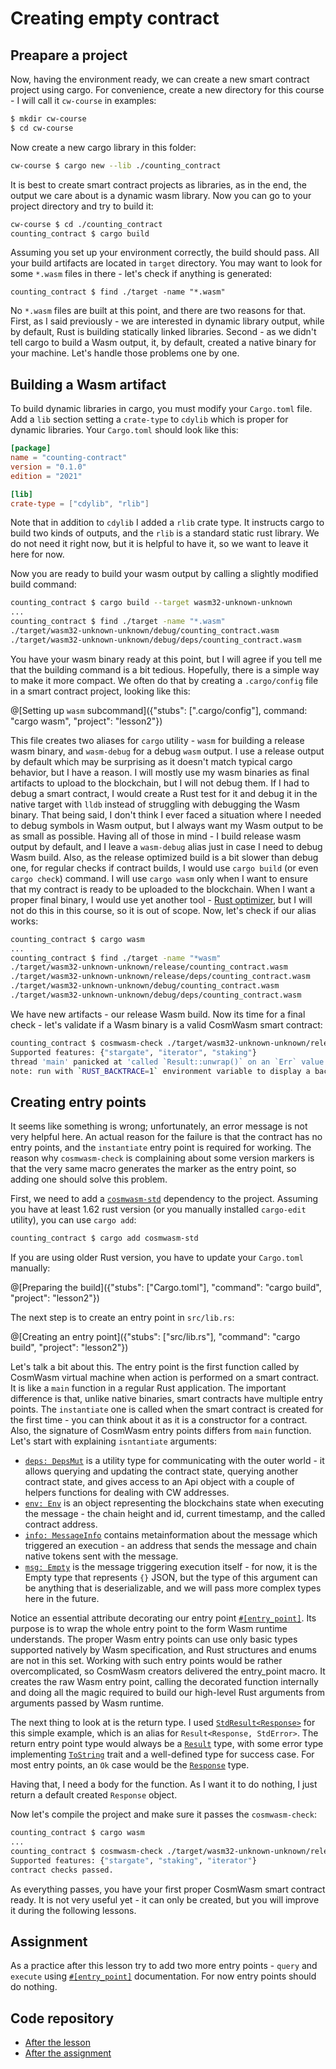 # Creating empty contract

## Preapare a project

Now, having the environment ready, we can create a new smart contract project
using cargo. For convenience, create a new directory for this course - I will
call it `cw-course` in examples:

```bash
$ mkdir cw-course
$ cd cw-course
```

Now create a new cargo library in this folder:

```bash
cw-course $ cargo new --lib ./counting_contract
```

It is best to create smart contract projects as libraries, as in the end, the
output we care about is a dynamic wasm library. Now you can go to your project
directory and try to build it:

```bash
cw-course $ cd ./counting_contract
counting_contract $ cargo build
```

Assuming you set up your environment correctly, the build should pass. All your
build artifacts are located in `target` directory. You may want to look for
some `*.wasm` files in there - let's check if anything is generated:

```
counting_contract $ find ./target -name "*.wasm"
```

No `*.wasm` files are built at this point, and there are two reasons for that.
First, as I said previously - we are interested in dynamic library output,
while by default, Rust is building statically linked libraries. Second - as we
didn't tell cargo to build a Wasm output, it, by default, created a native
binary for your machine. Let's handle those problems one by one.

## Building a Wasm artifact

To build dynamic libraries in cargo, you must modify your `Cargo.toml` file.
Add a `lib` section setting a `crate-type` to `cdylib` which is proper for
dynamic libraries. Your `Cargo.toml` should look like this:

```toml
[package]
name = "counting-contract"
version = "0.1.0"
edition = "2021"

[lib]
crate-type = ["cdylib", "rlib"]
```

Note that in addition to `cdylib` I added a `rlib` crate type. It instructs
cargo to build two kinds of outputs, and the `rlib` is a standard static rust
library. We do not need it right now, but it is helpful to have it, so we want
to leave it here for now.

Now you are ready to build your wasm output by calling a slightly modified
build command:

```bash
counting_contract $ cargo build --target wasm32-unknown-unknown
...
counting_contract $ find ./target -name "*.wasm"
./target/wasm32-unknown-unknown/debug/counting_contract.wasm
./target/wasm32-unknown-unknown/debug/deps/counting_contract.wasm
```

You have your wasm binary ready at this point, but I will agree if you tell me
that the building command is a bit tedious. Hopefully, there is a simple way to
make it more compact. We often do that by creating a `.cargo/config` file in a
smart contract project, looking like this:

@[Setting up `wasm` subcommand]({"stubs": [".cargo/config"], command: "cargo wasm", "project": "lesson2"})

This file creates two aliases for `cargo` utility - `wasm` for building a
release wasm binary, and `wasm-debug` for a debug `wasm` output. I use a
release output by default which may be surprising as it doesn't match typical
cargo behavior, but I have a reason. I will mostly use my wasm binaries as
final artifacts to upload to the blockchain, but I will not debug them. If I
had to debug a smart contract, I would create a Rust test for it and debug it
in the native target with `lldb` instead of struggling with debugging the Wasm
binary. That being said, I don't think I ever faced a situation where I needed
to debug symbols in Wasm output, but I always want my Wasm output to be as
small as possible. Having all of those in mind - I build release wasm output by
default, and I leave a `wasm-debug` alias just in case I need to debug Wasm
build. Also, as the release optimized build is a bit slower than debug one, for
regular checks if contract builds, I would use `cargo build` (or even `cargo
check`) command. I will use `cargo wasm` only when I want to ensure that my
contract is ready to be uploaded to the blockchain. When I want a proper final
binary, I would use yet another tool - [Rust
optimizer](https://github.com/CosmWasm/rust-optimizer), but I will not do this
in this course, so it is out of scope. Now, let's check if our alias works:

```bash
counting_contract $ cargo wasm
...
counting_contract $ find ./target -name "*wasm"
./target/wasm32-unknown-unknown/release/counting_contract.wasm
./target/wasm32-unknown-unknown/release/deps/counting_contract.wasm
./target/wasm32-unknown-unknown/debug/counting_contract.wasm
./target/wasm32-unknown-unknown/debug/deps/counting_contract.wasm
```

We have new artifacts - our release Wasm build. Now its time for a final check - let's
validate if a Wasm binary is a valid CosmWasm smart contract:

```bash
counting_contract $ cosmwasm-check ./target/wasm32-unknown-unknown/release/counting_contract.wasm
Supported features: {"stargate", "iterator", "staking"}
thread 'main' panicked at 'called `Result::unwrap()` on an `Err` value: StaticValidationErr { msg: "Wasm contract missing a required marker export: interface_version_*" }', ...
note: run with `RUST_BACKTRACE=1` environment variable to display a backtrace
```

## Creating entry points

It seems like something is wrong; unfortunately, an error message is not very
helpful here. An actual reason for the failure is that the contract has no
entry points, and the `instantiate` entry point is required for working. The
reason why `cosmwasm-check` is complaining about some version markers is that
the very same macro generates the marker as the entry point, so adding one
should solve this problem.

First, we need to add a [`cosmwasm-std`](https://crates.io/crates/cosmwasm-std)
dependency to the project. Assuming you have at least 1.62 rust version (or you
manually installed `cargo-edit` utility), you can use `cargo add`:

```bash
counting_contract $ cargo add cosmwasm-std
```

If you are using older Rust version, you have to update your `Cargo.toml`
manually:

@[Preparing the build]({"stubs": ["Cargo.toml"], "command": "cargo build", "project": "lesson2"})

The next step is to create an entry point in `src/lib.rs`:

@[Creating an entry point]({"stubs": ["src/lib.rs"], "command": "cargo build", "project": "lesson2"})

Let's talk a bit about this. The entry point is the first function called by
CosmWasm virtual machine when action is performed on a smart contract. It is
like a `main` function in a regular Rust application. The important difference
is that, unlike native binaries, smart contracts have multiple entry points.
The `instantiate` one is called when the smart contract is created for the
first time - you can think about it as it is a constructor for a contract.
Also, the signature of CosmWasm entry points differs from `main` function.
Let's start with explaining `isntantiate` arguments:

* [`deps: DepsMut`](https://docs.rs/cosmwasm-std/1.0.0/cosmwasm_std/struct.DepsMut.html)
  is a utility type for communicating with the outer world - it allows querying
  and updating the contract state, querying another contract state, and gives
  access to an Api object with a couple of helpers functions for dealing with
  CW addresses.
* [`env: Env`](https://docs.rs/cosmwasm-std/1.0.0/cosmwasm_std/struct.Env.html)
  is an object representing the blockchains state when executing the message -
  the chain height and id, current timestamp, and the called contract address.
* [`info: MessageInfo`](https://docs.rs/cosmwasm-std/1.0.0/cosmwasm_std/struct.MessageInfo.html)
  contains metainformation about the message which triggered an execution - an
  address that sends the message and chain native tokens sent with the message.
* [`msg: Empty`](https://docs.rs/cosmwasm-std/1.0.0/cosmwasm_std/struct.Empty.html)
  is the message triggering execution itself - for now, it is the Empty type
  that represents `{}` JSON, but the type of this argument can be anything that
  is deserializable, and we will pass more complex types here in the future.

Notice an essential attribute decorating our entry point
[`#[entry_point]`](https://docs.rs/cosmwasm-std/1.0.0/cosmwasm_std/attr.entry_point.html).
Its purpose is to wrap the whole entry point to the form Wasm runtime
understands. The proper Wasm entry points can use only basic types supported
natively by Wasm specification, and Rust structures and enums are not in this
set. Working with such entry points would be rather overcomplicated, so
CosmWasm creators delivered the entry_point macro. It creates the raw Wasm
entry point, calling the decorated function internally and doing all the magic
required to build our high-level Rust arguments from arguments passed by Wasm
runtime.

The next thing to look at is the return type. I used
[`StdResult<Response>`](https://docs.rs/cosmwasm-std/1.0.0/cosmwasm_std/type.StdResult.html)
for this simple example, which is an alias for `Result<Response, StdError>`.
The return entry point type would always be a
[`Result`](https://doc.rust-lang.org/std/result/enum.Result.html) type, with
some error type implementing
[`ToString`](https://doc.rust-lang.org/std/string/trait.ToString.html) trait
and a well-defined type for success case. For most entry points, an `Ok` case
would be the
[`Response`](https://docs.rs/cosmwasm-std/1.0.0/cosmwasm_std/struct.Response.html)
type.

Having that, I need a body for the function. As I want it to do nothing, I just
return a default created `Response` object.

Now let's compile the project and make sure it passes the `cosmwasm-check`:

```bash
counting_contract $ cargo wasm
...
counting_contract $ cosmwasm-check ./target/wasm32-unknown-unknown/release/counting_contract.wasm 
Supported features: {"stargate", "staking", "iterator"}
contract checks passed.
```

As everything passes, you have your first proper CosmWasm smart contract ready.
It is not very useful yet - it can only be created, but you will improve it
during the following lessons.

## Assignment

As a practice after this lesson try to add two more entry points - `query` and
`execute` using
[`#[entry_point]`](https://docs.rs/cosmwasm-std/1.1.2/cosmwasm_std/attr.entry_point.html)
documentation. For now entry points should do nothing.

## Code repository

* [After the lesson](https://github.com/CosmWasm/cw-academy-course/commit/7d007d4833530c3f7464f1e304749715e5c4d2f3)
* [After the assignment](https://github.com/CosmWasm/cw-academy-course/commit/fd2ecba327cb3a2590de122ba2cd8f86c731d7c2)

